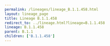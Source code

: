 ```yaml
---
permalink: /lineages/lineage_B.1.1.458.html
layout: lineage_page
title: Lineage B.1.1.458
redirect_to: ../lineage.html?lineage=B.1.1.458
lineage: B.1.1.458
parent: B.1.1
children: ['B.1.1.458']
---
```

